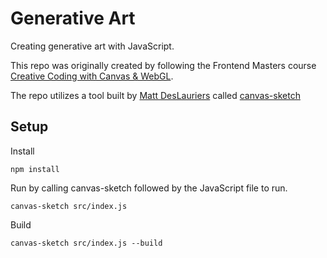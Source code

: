 # Generative Art

Creating generative art with JavaScript.

This repo was originally created by following the Frontend Masters course [Creative Coding with Canvas & WebGL](https://frontendmasters.com/courses/canvas-webgl/).

The repo utilizes a tool built by [Matt DesLauriers](https://github.com/mattdesl) called [canvas-sketch](https://github.com/mattdesl/canvas-sketch)

## Setup

Install
```
npm install
```

Run by calling canvas-sketch followed by the JavaScript file to run.
```
canvas-sketch src/index.js
```

Build
```
canvas-sketch src/index.js --build
```